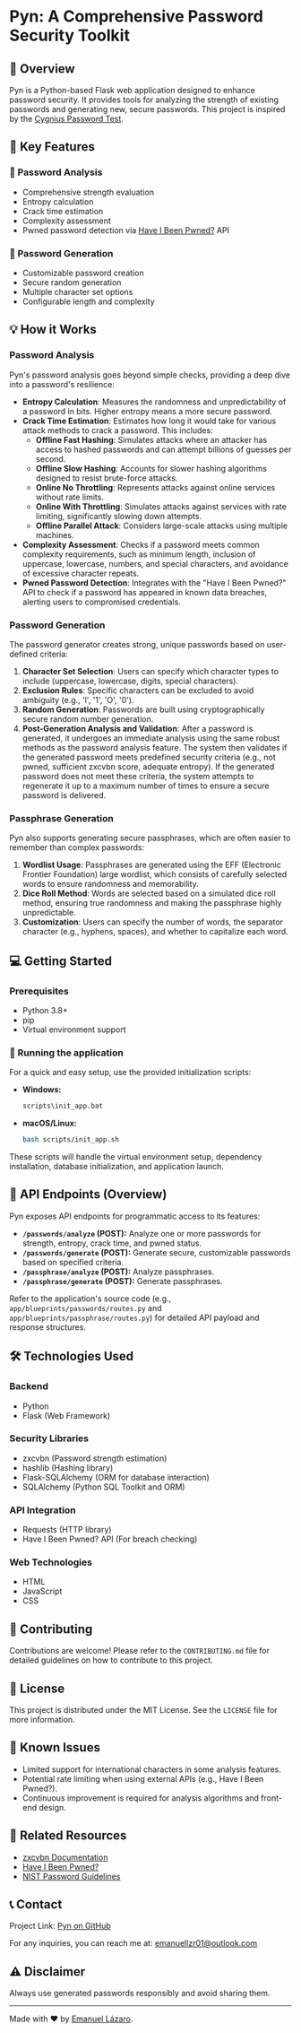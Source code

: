 # Pyn: A Comprehensive Password Security Toolkit

## 🔐 Overview

Pyn is a Python-based Flask web application designed to enhance password security. It provides tools for analyzing the strength of existing passwords and generating new, secure passwords. This project is inspired by the [Cygnius Password Test](https://apps.cygnius.net/passtest/).

## 🚀 Key Features

### 🔎 Password Analysis
- Comprehensive strength evaluation
- Entropy calculation
- Crack time estimation
- Complexity assessment
- Pwned password detection via [Have I Been Pwned?](https://haveibeenpwned.com/) API

### 🔧 Password Generation
- Customizable password creation
- Secure random generation
- Multiple character set options
- Configurable length and complexity

## 💡 How it Works

### Password Analysis

Pyn's password analysis goes beyond simple checks, providing a deep dive into a password's resilience:

-   **Entropy Calculation**: Measures the randomness and unpredictability of a password in bits. Higher entropy means a more secure password.
-   **Crack Time Estimation**: Estimates how long it would take for various attack methods to crack a password. This includes:
    -   **Offline Fast Hashing**: Simulates attacks where an attacker has access to hashed passwords and can attempt billions of guesses per second.
    -   **Offline Slow Hashing**: Accounts for slower hashing algorithms designed to resist brute-force attacks.
    -   **Online No Throttling**: Represents attacks against online services without rate limits.
    -   **Online With Throttling**: Simulates attacks against services with rate limiting, significantly slowing down attempts.
    -   **Offline Parallel Attack**: Considers large-scale attacks using multiple machines.
-   **Complexity Assessment**: Checks if a password meets common complexity requirements, such as minimum length, inclusion of uppercase, lowercase, numbers, and special characters, and avoidance of excessive character repeats.
-   **Pwned Password Detection**: Integrates with the "Have I Been Pwned?" API to check if a password has appeared in known data breaches, alerting users to compromised credentials.

### Password Generation

The password generator creates strong, unique passwords based on user-defined criteria:

1.  **Character Set Selection**: Users can specify which character types to include (uppercase, lowercase, digits, special characters).
2.  **Exclusion Rules**: Specific characters can be excluded to avoid ambiguity (e.g., 'l', '1', 'O', '0').
3.  **Random Generation**: Passwords are built using cryptographically secure random number generation.
4.  **Post-Generation Analysis and Validation**: After a password is generated, it undergoes an immediate analysis using the same robust methods as the password analysis feature. The system then validates if the generated password meets predefined security criteria (e.g., not pwned, sufficient zxcvbn score, adequate entropy). If the generated password does not meet these criteria, the system attempts to regenerate it up to a maximum number of times to ensure a secure password is delivered.

### Passphrase Generation

Pyn also supports generating secure passphrases, which are often easier to remember than complex passwords:

1.  **Wordlist Usage**: Passphrases are generated using the EFF (Electronic Frontier Foundation) large wordlist, which consists of carefully selected words to ensure randomness and memorability.
2.  **Dice Roll Method**: Words are selected based on a simulated dice roll method, ensuring true randomness and making the passphrase highly unpredictable.
3.  **Customization**: Users can specify the number of words, the separator character (e.g., hyphens, spaces), and whether to capitalize each word.

## 💻 Getting Started

### Prerequisites
- Python 3.8+
- pip
- Virtual environment support

### 🚀 Running the application

For a quick and easy setup, use the provided initialization scripts:

-   **Windows:**
    ```cmd
    scripts\init_app.bat
    ```
-   **macOS/Linux:**
    ```bash
    bash scripts/init_app.sh
    ```
These scripts will handle the virtual environment setup, dependency installation, database initialization, and application launch.

## 🔗 API Endpoints (Overview)

Pyn exposes API endpoints for programmatic access to its features:

-   **`/passwords/analyze` (POST):** Analyze one or more passwords for strength, entropy, crack time, and pwned status.
-   **`/passwords/generate` (POST):** Generate secure, customizable passwords based on specified criteria.
-   **`/passphrase/analyze` (POST):** Analyze passphrases.
-   **`/passphrase/generate` (POST):** Generate passphrases.

Refer to the application's source code (e.g., `app/blueprints/passwords/routes.py` and `app/blueprints/passphrase/routes.py`) for detailed API payload and response structures.

## 🛠️ Technologies Used

### Backend
-   Python
-   Flask (Web Framework)

### Security Libraries
-   zxcvbn (Password strength estimation)
-   hashlib (Hashing library)
-   Flask-SQLAlchemy (ORM for database interaction)
-   SQLAlchemy (Python SQL Toolkit and ORM)

### API Integration
-   Requests (HTTP library)
-   Have I Been Pwned? API (For breach checking)

### Web Technologies
-   HTML
-   JavaScript
-   CSS

## 🤝 Contributing

Contributions are welcome! Please refer to the `CONTRIBUTING.md` file for detailed guidelines on how to contribute to this project.

## 📜 License

This project is distributed under the MIT License. See the `LICENSE` file for more information.

## 🐛 Known Issues

-   Limited support for international characters in some analysis features.
-   Potential rate limiting when using external APIs (e.g., Have I Been Pwned?).
-   Continuous improvement is required for analysis algorithms and front-end design.

## 🔗 Related Resources

-   [zxcvbn Documentation](https://github.com/dropbox/zxcvbn)
-   [Have I Been Pwned?](https://haveibeenpwned.com)
-   [NIST Password Guidelines](https://www.nist.gov)

## 📞 Contact

Project Link: [Pyn on GitHub](https://github.com/emanuellcs/pyn)

For any inquiries, you can reach me at: emanuellzr01@outlook.com

## ⚠️ Disclaimer

Always use generated passwords responsibly and avoid sharing them.

---

Made with ❤️ by [Emanuel Lázaro](https://github.com/emanuellcs).
